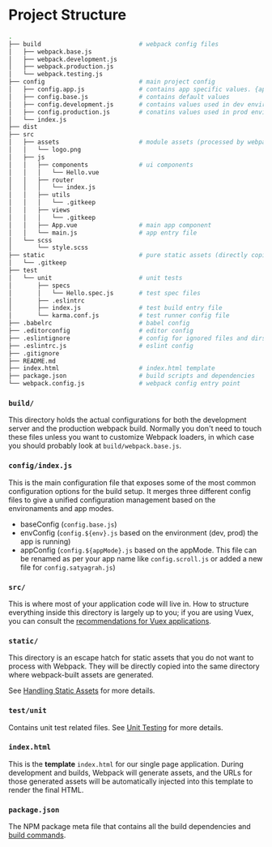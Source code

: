 # Project Structure

```bash
.
├── build                           # webpack config files
│   ├── webpack.base.js
│   ├── webpack.development.js
│   ├── webpack.production.js
│   └── webpack.testing.js
├── config                          # main project config
│   ├── config.app.js               # contains app specific values. {app} can be any name eg - scroll, st
│   ├── config.base.js              # contains default values
│   ├── config.development.js       # contains values used in dev environment
│   ├── config.production.js        # conatins values used in prod environment
│   └── index.js
├── dist
├── src
│   ├── assets                      # module assets (processed by webpack)
│   │   └── logo.png
│   ├── js
│   │   ├── components              # ui components
│   │   │   └── Hello.vue
│   │   ├── router
│   │   │   └── index.js
│   │   ├── utils
│   │   │   └── .gitkeep
│   │   ├── views
│   │   │   └── .gitkeep
│   │   ├── App.vue                 # main app component
│   │   └── main.js                 # app entry file
│   └── scss
│       └── style.scss
├── static                          # pure static assets (directly copied)
│   └── .gitkeep
├── test
│   └── unit                        # unit tests
│       ├── specs
│       │   └── Hello.spec.js       # test spec files
│       ├── .eslintrc
│       ├── index.js                # test build entry file
│       └── karma.conf.js           # test runner config file
├── .babelrc                        # babel config
├── .editorconfig                   # editor config
├── .eslintignore                   # config for ignored files and dirs for eslint
├── .eslintrc.js                    # eslint config
├── .gitignore
├── README.md
├── index.html                      # index.html template
├── package.json                    # build scripts and dependencies
└── webpack.config.js               # webpack config entry point
```


### `build/`

This directory holds the actual configurations for both the development server and the production webpack build. Normally you don't need to touch these files unless you want to customize Webpack loaders, in which case you should probably look at `build/webpack.base.js`.

### `config/index.js`

This is the main configuration file that exposes some of the most common configuration options for the build setup. It merges three different config files to give a unified configuration management based on the environaments and app modes.

- baseConfig (`config.base.js`)
- envConfig (`config.${env}.js` based on the environment (dev, prod) the app is running)
- appConfig (`config.${appMode}.js` based on the appMode. This file can be renamed as per your app name like `config.scroll.js` or added a new file for `config.satyagrah.js`)


### `src/`

This is where most of your application code will live in. How to structure everything inside this directory is largely up to you; if you are using Vuex, you can consult the [recommendations for Vuex applications](http://vuex.vuejs.org/en/structure.html).

### `static/`

This directory is an escape hatch for static assets that you do not want to process with Webpack. They will be directly copied into the same directory where webpack-built assets are generated.

See [Handling Static Assets](static.md) for more details.

### `test/unit`

Contains unit test related files. See [Unit Testing](unit.md) for more details.

### `index.html`

This is the **template** `index.html` for our single page application. During development and builds, Webpack will generate assets, and the URLs for those generated assets will be automatically injected into this template to render the final HTML.

### `package.json`

The NPM package meta file that contains all the build dependencies and [build commands](commands.md).
